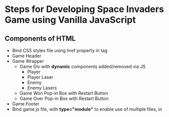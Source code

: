 # Steps for Developing Space Invaders Game using Vanilla JavaScript

## Components of HTML
- Bind CSS styles file using href property in <link> tag
- Game Header
- Game Wrapper
  - Game Div with **dynamic** components added/removed via JS
    - Player
    - Player Laser
    - Enemy
    - Enemy Lasers
  - Game Won Pop-in Box with Restart Button
  - Game Over Pop-in Box with Restart Button
- Game Footer
- Bind game.js file, with **type="module"** to enable use of multiple files, in <script> tags

## CSS Styling
- Binding Animation to HTML element using KeyFrames
  - for Background image scrolling -> background-position-y property
  - for pop-in of Game Over/Won boxes -> transform property

## JavaScript Code Explained

#### game.js file 

1. **createPlayer()** uses createElement(), className & appendChild() to create the Player element.
2. **setPosition()** to dynamically place elements at the given position using element.style.transform property.
3. **update()** A game loop created for animation using window.requestAnimationFrame(update).
   1. Check for Game Over/Won Conditions
   2. updatePlayer() -> calls update() from move.js using import statement
   3. updateLasers() -> calls update() from laser.js using import statement
   4. updateEnemy() -> calls update() from enemy.js using import statement
   5. updateEnemyLaser() -> calls updateEnemyLaser() from enemyLaser.js using import statement
   6. deltaTime -> time elapsed since the previous frame, used in all the update methods, to limit the continuous working of all the functionalities defined further.
4. **createEnemy()** using a nested loop, for y rows & x columns to create enemy elements on the game board.
5. **destroyPlayer()** using removeChild(player) to remove DOM element from Game when attacked by enemy.

***getGameStateInputs()** -> imports all the constants, variables & arrays using GAME_STATE object from input.js*

#### input.js file

1. Exports **GAME_STATE** object with multiple key-value pairs using getGameStateInputs().
2. window.addEventListener("**keydown**", event) -> sets leftPress, rightPress & spacePress properties of GAME_STATE to true.
3. window.addEventListener("**keyup**", event) -> sets leftPress, rightPress & spacePress properties of GAME_STATE to false.

#### move.js file

1. **update()**
   1. method calculates & returns the distance to be moved by the player, based on given speed & the time difference, i.e. delta time (dis=t*s)
   2. calls createLaser() when spacePress is set True & player's CoolDown value is <= 0
   3. updates firing rate of player by reducing playerCoolDown value when > 0, avoiding continuous laser firing, using delta time.
2. **checkBoundaries()** ensures that the player does not cross the boundaries of the game board box, and redirects it to the corner most position using pre-defined setPosition().

#### laser.js file

1. **createLaser()** uses createElement(), className & appendChild() to create Player Laser elements.
2. **update()**
   1. method to update laser i.e. move it on the game screen w.r.t x-axis, using the position of player, & style.transform property.
   2. uses getBoundingClientRect() to obtain the exact position of laser element on screen while firing it.
   3. checks if laser crosses the game board, & calls destroyLaser().
   4. verifies if laser collides with enemy elements using checkIntersection(), & then calls destroyEnemy().
3. **destroyLaser()** uses removeChild() to remove the DOM element laser from game div.
4. **checkIntersection()** performs hit testing i.e. if elements collide with each other, and returns true/false accordingly.

#### enemy.js file

1. **create()** uses createElement(), className & appendChild() to create Enemy elements, & push() them to enemies[].
2. **update()**
   1. updates the enemy movement on the screen based on given delta time.
   2. uses sin() & cos() methods to rotate the enemy constantly after converting ms to seconds.
   3. calls createEnemyLaser() method periodically, based on enemy cool down value.
   4. updates cooldown value when > 0.
   5. filters enemies[] in GAME_STATE when enemy is destroyed by player, using filter().
3. **destroy()** method to remove enemy element on hit by laser from DOM using removeChild().
4. **randomCoolDown()** assigning random numbers to coolDown value that leads to different firing rate from each enemy element, using Math.random().

#### enemyLaser.js file

1. **createEnemyLaser()** uses createElement(), className & appendChild() to create Enemy Laser elements, & push() them to enemyLasers[].
2. **updateEnemyLaser()** 
   1. method used to update the position of enemy lasers using delta time, hence firing laser towards the player, along the y-axis.
   2. calls destroyLaser() when the enemy lasers reach the boundary of the game board.
   3. uses getBoundingClientRect() to get the current position of laser elements on the screen.
   4. checks collision of enemy lasers with the player, by calling the checkIntersection() method; and calls destroyPlayer() if returned true.
   5. filters enemiesLasers[] in GAME_STATE when laser collides with player or the game boundary, using filter().


## Credits
- Resource for the tutorial of this project : [Frederik De Bleser](https://www.youtube.com/watch?v=H5Stvl_kzag)
- Learning CSS Animation : [w3schools](https://www.w3schools.com/css/css3_animations.asp)
- Using properties of [getBoundingClientRect](https://developer.mozilla.org/en-US/docs/Web/API/Element/getBoundingClientRect)  
